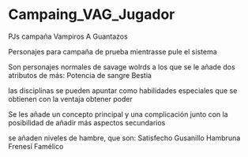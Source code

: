 # Campaing_VAG_Jugador
PJs campaña Vampiros A Guantazos

Personajes para campaña de prueba mientrasse pule el sistema

Son personajes normales de savage wolrds a los que se le añade dos atributos de más:
  Potencia de sangre
  Bestia
  
las disciplinas se pueden apuntar como habilidades especiales que se obtienen con la ventaja obtener poder

Se les añade un concepto principal y una complicación junto con la posibilidad de añadir más aspectos secundarios

se añaden niveles de hambre, que son:
  Satisfecho
  Gusanillo
  Hambruna
  Frenesí Famélico
